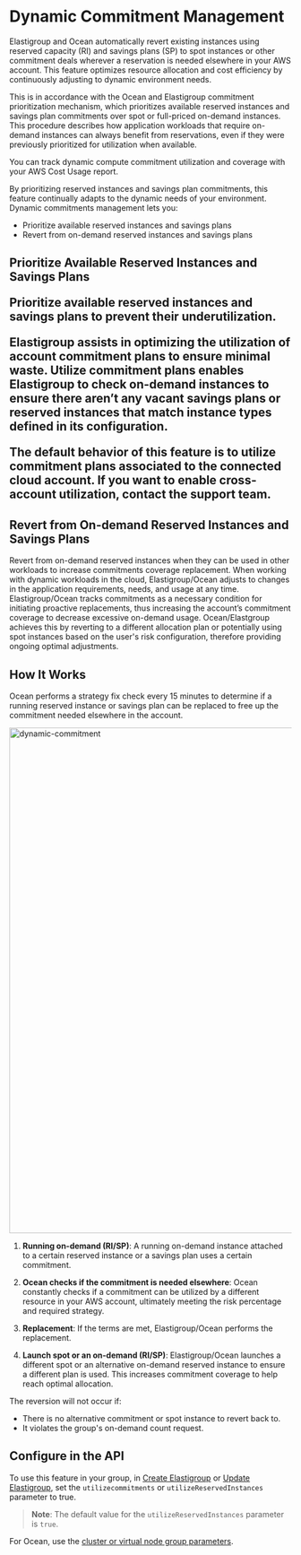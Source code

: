 # Dynamic Commitment Management

Elastigroup and Ocean automatically revert existing instances using reserved capacity (RI) and savings plans (SP) to spot instances or other commitment deals wherever a reservation is needed elsewhere in your AWS account. This feature optimizes resource allocation and cost efficiency by continuously adjusting to dynamic environment needs. 

This is in accordance with the Ocean and Elastigroup commitment prioritization mechanism, which prioritizes available reserved instances and savings plan commitments over spot or full-priced on-demand instances.
This procedure describes how application workloads that require on-demand instances can always benefit from reservations, even if they were previously prioritized for utilization when available.  

You can track dynamic compute commitment utilization and coverage with your AWS Cost Usage report.

By prioritizing reserved instances and savings plan commitments, this feature continually adapts to the dynamic needs of your environment. Dynamic commitments management lets you:

* Prioritize available reserved instances and savings plans
* Revert from on-demand reserved instances and savings plans

<h2 id=prioritize-available-ris-and-sps>Prioritize Available Reserved Instances and Savings Plans</p>

Prioritize available reserved instances and savings plans to prevent their underutilization. 

Elastigroup assists in optimizing the utilization of account commitment plans to ensure minimal waste. Utilize commitment plans enables Elastigroup to check on-demand instances to ensure there aren’t any vacant savings plans or reserved instances that match instance types defined in its configuration.

The default behavior of this feature is to utilize commitment plans associated to the connected cloud account. If you want to enable cross-account utilization, contact the support team.

## Revert from On-demand Reserved Instances and Savings Plans

Revert from on-demand reserved instances when they can be used in other workloads to increase commitments coverage replacement. When working with dynamic workloads in the cloud, Elastigroup/Ocean adjusts to changes in the application requirements, needs, and usage at any time. Elastigroup/Ocean tracks commitments as a necessary condition for initiating proactive replacements, thus increasing the account’s commitment coverage to decrease excessive on-demand usage. Ocean/Elastgroup achieves this by reverting to a different allocation plan or potentially using spot instances based on the user's risk configuration, therefore providing ongoing optimal adjustments.

## How It Works

Ocean performs a strategy fix check every 15 minutes to determine if a running reserved instance or savings plan can be replaced to free up the commitment needed elsewhere in the account. 

<img width="902" alt="dynamic-commitment" src="https://github.com/user-attachments/assets/00766f8d-2f81-4219-b394-c9a1004614f0">

1. **Running on-demand (RI/SP)**: A running on-demand instance attached to a certain reserved instance or a savings plan uses a certain commitment. 

2. **Ocean checks if the commitment is needed elsewhere**: Ocean constantly checks if a commitment can be utilized by a different resource in your AWS account, ultimately meeting the risk percentage and required strategy.

3. **Replacement**: If the terms are met, Elastigroup/Ocean performs the replacement.

4. **Launch spot or an on-demand (RI/SP)**: Elastigroup/Ocean launches a different spot or an alternative on-demand reserved instance to ensure a different plan is used. This increases commitment coverage to help reach optimal allocation.

The reversion will not occur if:

* There is no alternative commitment or spot instance to revert back to. 
* It violates the group's on-demand count request. 

## Configure in the API 

To use this feature in your group, in [Create Elastigroup](https://docs.spot.io/api/#tag/Elastigroup-AWS/operation/elastigroupAwsCreate) or [Update Elastigroup](https://docs.spot.io/api/#tag/Elastigroup-AWS/operation/elastigroupAwsUpdate), set the `utilizecommitments` or `utilizeReservedInstances` parameter to true. 

>**Note**: The default value for the `utilizeReservedInstances` parameter is `true`.

For Ocean, use the [cluster or virtual node group parameters](https://docs.spot.io/ocean/features/dynamic-commitments-aws?id=configure-in-the-api).

